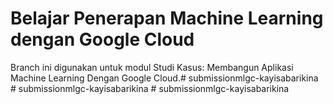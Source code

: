 # Belajar Penerapan Machine Learning dengan Google Cloud

Branch ini digunakan untuk modul Studi Kasus: Membangun Aplikasi Machine Learning Dengan Google Cloud.# submissionmlgc-kayisabarikina
#   s u b m i s s i o n m l g c - k a y i s a b a r i k i n a  
 #   s u b m i s s i o n m l g c - k a y i s a b a r i k i n a  
 